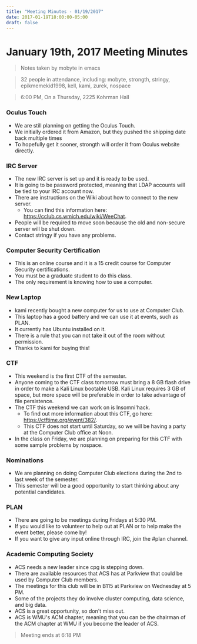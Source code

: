 ```yaml
---
title: "Meeting Minutes - 01/19/2017"
date: 2017-01-19T18:00:00-05:00
draft: false
---
```


# January 19th, 2017 Meeting Minutes
> Notes taken by mobyte in emacs

> 32 people in attendance, including: mobyte, strongth, stringy, epikmemekid1998, kell, kami, zurek, nospace

> 6:00 PM, On a Thursday, 2225 Kohrman Hall

### Oculus Touch
- We are still planning on getting the Oculus Touch.
- We initially ordered it from Amazon, but they pushed the shipping date back multiple times
- To hopefully get it sooner, strongth will order it from Oculus website directly.

### IRC Server
- The new IRC server is set up and it is ready to be used.
- It is going to be password protected, meaning that LDAP accounts will be tied to your IRC account now.
- There are instructions on the Wiki about how to connect to the new server.
  - You can find this information here: https://cclub.cs.wmich.edu/wiki/WeeChat.
- People will be required to move soon because the old and non-secure server will be shut down.
- Contact stringy if you have any problems.

### Computer Security Certification
- This is an online course and it is a 15 credit course for Computer Security certifications.
- You must be a graduate student to do this class.
- The only requirement is knowing how to use a computer.

### New Laptop
- kami recently bought a new computer for us to use at Computer Club.
- This laptop has a good battery and we can use it at events, such as PLAN.
- It currently has Ubuntu installed on it.
- There is a rule that you can not take it out of the room without permission.
- Thanks to kami for buying this!

### CTF
- This weekend is the first CTF of the semester.
- Anyone coming to the CTF class tomorrow must bring a 8 GB flash drive in order to make a Kali Linux bootable USB. Kali Linux requires 3 GB of space, but more space will be preferable in order to take advantage of file persistence.
- The CTF this weekend we can work on is Insomni'hack.
  - To find out more information about this CTF, go here: https://ctftime.org/event/382/.
  - This CTF does not start until Saturday, so we will be having a party at the Computer Club office at Noon.
- In the class on Friday, we are planning on preparing for this CTF with some sample problems by nospace.

### Nominations
- We are planning on doing Computer Club elections during the 2nd to last week of the semester.
- This semester will be a good opportunity to start thinking about any potential candidates.

### PLAN
- There are going to be meetings during Fridays at 5:30 PM.
- If you would like to volunteer to help out at PLAN or to help make the event better, please come by!
- If you want to give any input online through IRC, join the #plan channel.

### Academic Computing Society
- ACS needs a new leader since cpg is stepping down.
- There are available resources that ACS has at Parkview that could be used by Computer Club members.
- The meetings for this club will be in B115 at Parkview on Wednesday at 5 PM.
- Some of the projects they do involve cluster computing, data science, and big data.
- ACS is a great opportunity, so don't miss out.
- ACS is WMU's ACM chapter, meaning that you can be the chairman of the ACM chapter at WMU if you become the leader of ACS.

> Meeting ends at 6:18 PM
